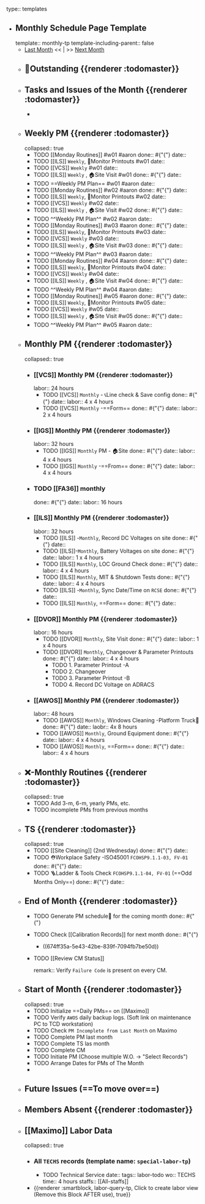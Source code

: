 type:: templates

- ## Monthly Schedule Page Template
  template:: monthly-tp
  template-including-parent:: false
	- [Last Month]([[Monthly/]]) << | >> [Next Month]([[Monthly/]])
	- ## 📌Outstanding {{renderer :todomaster}}
	- ## Tasks and Issues of the Month {{renderer :todomaster}}
		-
	- ## Weekly PM {{renderer :todomaster}}
	  collapsed:: true
		- TODO [[Monday Routines]] #w01 #aaron 
		  done:: #{"{"}
		  date::
		- TODO [[ILS]] `Weekly`, 📄Monitor Printouts #w01
		  date::
		- TODO [[VCS]] `Weekly` #w01
		  date::
		- TODO [[ILS]] `Weekly` ,  🏠️Site Visit #w01
		  done:: #{"{"}
		  date::
		- TODO  ==Weekly PM Plan== #w01 #aaron 
		  date::
		- TODO [[Monday Routines]] #w02 #aaron 
		  done:: #{"{"}
		  date::
		- TODO  [[ILS]] `Weekly`, 📄Monitor Printouts  #w02
		  date::
		- TODO  [[VCS]] `Weekly` #w02
		  date::
		- TODO  [[ILS]] `Weekly` ,  🏠️Site Visit #w02
		  done:: #{"{"}
		  date::
		- TODO  ^^Weekly PM Plan^^ #w02 #aaron 
		  date::
		- TODO [[Monday Routines]] #w03 #aaron 
		  done:: #{"{"}
		  date::
		- TODO [[ILS]] `Weekly`, 📄Monitor Printouts #w03 
		  date::
		- TODO [[VCS]] `Weekly` #w03
		  date::
		- TODO [[ILS]] `Weekly` ,  🏠️Site Visit #w03
		  done:: #{"{"}
		  date::
		- TODO ^^Weekly PM Plan^^ #w03 #aaron 
		  date::
		- TODO [[Monday Routines]] #w04 #aaron 
		  done:: #{"{"}
		  date::
		- TODO [[ILS]] `Weekly`, 📄Monitor Printouts #w04
		  date::
		- TODO [[VCS]] `Weekly` #w04
		  date::
		- TODO [[ILS]] `Weekly` ,  🏠️Site Visit #w04
		  done:: #{"{"}
		  date::
		- TODO ^^Weekly PM Plan^^ #w04 #aaron 
		  date::
		- TODO [[Monday Routines]] #w05 #aaron 
		  done:: #{"{"}
		  date::
		- TODO [[ILS]] `Weekly`, 📄Monitor Printouts #w05 
		  date::
		- TODO [[VCS]] `Weekly` #w05
		  date::
		- TODO [[ILS]] `Weekly` ,  🏠️Site Visit #w05
		  done:: #{"{"}
		  date::
		- TODO ^^Weekly PM Plan^^ #w05 #aaron 
		  date::
	- ## Monthly PM {{renderer :todomaster}}
	  collapsed:: true
		- ### [[VCS]] Monthly PM {{renderer :todomaster}}
		  labor:: 24 hours
			- TODO [[VCS]] `Monthly` - 📞Line check & Save config
			  done:: #{"{"}
			  date:: 
			  labor::  4 x 4 hours
			- TODO [[VCS]] `Monthly` -==Form== 
			  done:: #{"{"}
			  date:: 
			  labor::  2 x 4 hours
		- ### [[IGS]] Monthly PM {{renderer :todomaster}}
		  labor:: 32 hours
			- TODO [[IGS]] `Monthly` PM - 🏠️Site
			  done:: #{"{"}
			  date:: 
			  labor:: 4 x 4 hours
			- TODO [[IGS]] `Monthly` -==From== 
			  done:: #{"{"}
			  date:: 
			  labor::  4 x 4 hours
		- ### TODO [[FA36]] monthly 
		  done:: #{"{"}
		  date:: 
		  labor:: 16 hours
		- ### [[ILS]] Monthly PM {{renderer :todomaster}}
		  labor:: 32 hours
			- TODO [[ILS]] -`Monthly`, Record DC Voltages on site 
			  done:: #{"{"}
			  date::
			- TODO [[ILS]]-`Monthly`, Battery Voltages on site 
			  done:: #{"{"}
			  date::
			  labor:: 1 x 4 hours
			- TODO [[ILS]] `Monthly`, LOC Ground Check 
			  done:: #{"{"}
			  date:: 
			  labor:: 4 x 4 hours
			- TODO [[ILS]] `Monthly`, MIT & Shutdown Tests 
			  done:: #{"{"}
			  date:: 
			  labor:: 4 x 4 hours
			- TODO [[ILS]] -`Monthly`, Sync Date/Time on `RCSE` 
			  done:: #{"{"}
			  date::
			- TODO [[ILS]] `Monthly`, ==Form== 
			  done:: #{"{"}
			  date::
		- ### [[DVOR]] Monthly PM {{renderer :todomaster}}
		  labor:: 16 hours
			- TODO [[DVOR]] `Monthly`, Site Visit
			  done:: #{"{"}
			  date::
			  labor:: 1 x 4 hours
			- TODO [[DVOR]] `Monthly`, Changeover & Parameter Printouts
			  done:: #{"{"}
			  date::
			  labor:: 4 x 4 hours
				- TODO 1. Parameter Printout -A
				- TODO 2. Changeover
				- TODO 3. Parameter Printout -B
				- TODO 4. Record DC Voltage on ADRACS
		- ### [[AWOS]] Monthly PM {{renderer :todomaster}}
		  labor:: 48 hours
			- TODO [[AWOS]] `Monthly`, Windows Cleaning -Platform Truck🚛
			  done:: #{"{"}
			  date:: 
			  laobr:: 4x 8 hours
			- TODO [[AWOS]] `Monthly`, Ground Equipment
			  done:: #{"{"}
			  date::
			  labor:: 4 x 4 hours
			- TODO [[AWOS]] `Monthly`, ==Form== 
			  done:: #{"{"}
			  date:: 
			  labor:: 4 x 4 hours
	- ## ❌-Monthly Routines {{renderer :todomaster}}
	  collapsed:: true
		- TODO Add 3-m, 6-m, yearly PMs, etc.
		- TODO incomplete PMs from previous months
	- ## TS {{renderer :todomaster}}
	  collapsed:: true
		- TODO [[Site Cleaning]] (2nd Wednesday) 
		  done:: #{"{"}
		  date::
		- TODO ⛑️Workplace Safety -ISO45001 `FCOHSP9.1.1-03, FV-01`
		  done:: #{"{"}
		  date::
		- TODO 🪜Ladder & Tools Check `FCOHSP9.1.1-04, FV-01` (==Odd Months Only==) 
		  done:: #{"{"}
		  date::
	- ## End of Month {{renderer :todomaster}}
		- TODO Generate PM schedule📅 for the coming month
		  done:: #{"{"}
		- TODO Check [[Calibration Records]] for next month
		  done:: #{"{"}
			- ((674ff35a-5e43-42be-839f-7094fb7be50d))
		- TODO [[Review CM Status]]
		  
		  remark:: Verify `Failure Code` is present on every CM.
	- ## Start of Month {{renderer :todomaster}}
	  collapsed:: true
		- TODO Initialize ==Daily PMs== on [[Maximo]]
		- TODO Verify `AWOS` daily backup logs. (Soft link on maintenance PC to TCD workstation)
		- TODO Check `PM Incomplete from Last Month` on Maximo
		- TODO Complete PM last month
		- TODO Complete TS las month
		- TODO Complete CM
		- TODO Initiate PM (Choose multiple W.O. -> "Select Records")
		- TODO Arrange Dates for PMs of The Month
		-
	- ## Future Issues (==To move over==)
	- ## Members Absent {{renderer :todomaster}}
	- ## [[Maximo]] Labor Data
	  collapsed:: true
		- ### All `TECHS` records (template name: `special-labor-tp`)
			- TODO Technical Service
			  date:: 
			  tags:: labor-todo
			  wo:: TECHS
			  time:: 4 hours
			  staffs:: [[All-staffs]]
		- {{renderer :smartblock, labor-query-tp, Click to create labor view (Remove this Block AFTER use), true}}